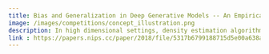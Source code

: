 ```yaml
---
title: Bias and Generalization in Deep Generative Models -- An Empirical Study (NeurIPS2018)
image: /images/competitions/concept_illustration.png
description: In high dimensional settings, density estimation algorithms rely crucially on their inductive bias. Despite recent empirical success, the inductive bias of deep gen- erative models is not well understood. In this project we propose a framework to systematically investigate bias and generalization in deep generative models of images by probing the learning algorithm with carefully designed training datasets. We exactly characterize the learned distribution to study if/how the model generates novel features and novel combinations of existing features. We identify similarities to human psychology and verify that these patterns are consistent across datasets, common models and architectures.
link : https://papers.nips.cc/paper/2018/file/5317b6799188715d5e00a638a4278901-Paper.pdf
---
```

